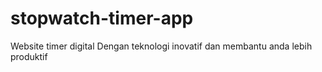 # stopwatch-timer-app
Website timer digital Dengan teknologi inovatif dan membantu anda lebih produktif
